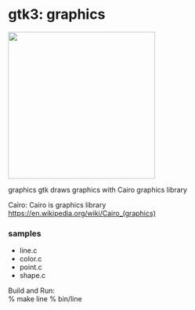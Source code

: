 gtk3: graphics
===============

<image src="https://raw.githubusercontent.com/ohwada/MAC_cpp_Samples/master/gtk3/screenshots/line.png" width="300" /> 

graphics
gtk draws graphics with Cairo graphics library 

Cairo:
Cairo is graphics library 
https://en.wikipedia.org/wiki/Cairo_(graphics)

### samples
- line.c
- color.c
- point.c
- shape.c

Build and Run:  
% make line
% bin/line
